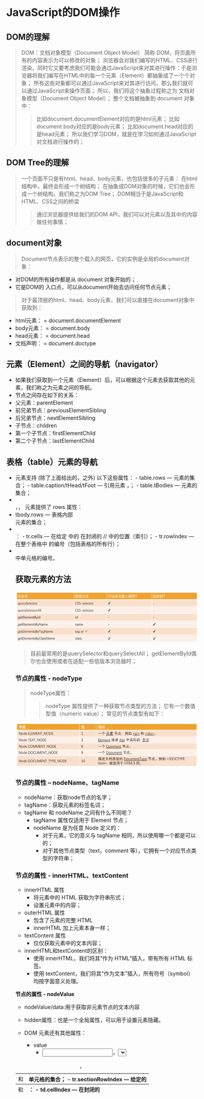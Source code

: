 # JavaScript的DOM操作

## DOM的理解

>  DOM：文档对象模型（Document Object Model） 简称 DOM，将页面所有的内容表示为可以修改的对象；
> 浏览器会对我们编写的HTML、CSS进行渲染，同时它又要考虑我们可能会通过JavaScript来对其进行操作：于是浏览器将我们编写在HTML中的每一个元素（Element）都抽象成了一个个对象；
>  所有这些对象都可以通过JavaScript来对其进行访问，那么我们就可以通过JavaScript来操作页面；
> 所以，我们将这个抽象过程称之为 文档对象模型（Document Object Model）；
> 整个文档被抽象到 document 对象中：
> > 比如document.documentElement对应的是html元素；
> > 比如document.body对应的是body元素；
> > 比如document.head对应的是head元素；
> 所以我们学习DOM，就是在学习如何通过JavaScript对文档进行操作的；

## DOM Tree的理解

> 一个页面不只是有html、head、body元素，也包括很多的子元素：
> 在html结构中，最终会形成一个树结构；
> 在抽象成DOM对象的时候，它们也会形成一个树结构，我们称之为DOM Tree；
> DOM相当于是JavaScript和HTML、CSS之间的桥梁
> > 通过浏览器提供给我们的DOM API，我们可以对元素以及其中的内容做任何事情；

## document对象

 > Document节点表示的整个载入的网页，它的实例是全局的document对象：
- 对DOM的所有操作都是从 document 对象开始的；
- 它是DOM的 入口点，可以从document开始去访问任何节点元素；
> 对于最顶层的html、head、body元素，我们可以直接在document对象中获取到：
- html元素：<html> = document.documentElement
- body元素：<body> = document.body
- head元素：<head> = document.head
- 文档声明：<!DOCTYPE html> = document.doctype

## 元素（Element）之间的导航（navigator）

- 如果我们获取到一个元素（Element）后，可以根据这个元素去获取其他的元素，我们称之为元素之间的导航。
- 节点之间存在如下的关系：
- 父元素：parentElement
- 前兄弟节点：previousElementSibling
- 后兄弟节点：nextElementSibling
- 子节点：children
- 第一个子节点：firstElementChild
- 第二个子节点：lastElementChild

## 表格（table）元素的导航

- <table> 元素支持 (除了上面给出的，之外) 以下这些属性：
  - table.rows — <tr> 元素的集合；
  - table.caption/tHead/tFoot — 引用元素 <caption>，<thead>，<tfoot>；
  - table.tBodies — <tbody> 元素的集合；
- <thead>，<tfoot>，<tbody> 元素提供了 rows 属性：
- tbody.rows — 表格内部 <tr> 元素的集合；
- <tr>：
  - tr.cells — 在给定 <tr> 中的 <td> 和 <th> 单元格的集合；
  - tr.sectionRowIndex — 给定的 <tr> 在封闭的 <thead>/<tbody>/<tfoot> 中的位置（索引）；
  - tr.rowIndex — 在整个表格中 <tr> 的编号（包括表格的所有行）；
- <td> 和 <th>：
  - td.cellIndex — 在封闭的 <tr> 中单元格的编号。

## 获取元素的方法

![1662453660671](./images/1662453660671.png)

>  目前最常用的是querySelector和querySelectAll；
>  getElementById偶尔也会使用或者在适配一些低版本浏览器时；

### 节点的属性 - nodeType

> nodeType属性：
> > nodeType 属性提供了一种获取节点类型的方法；
> > 它有一个数值型值（numeric value）；
> 常见的节点类型有如下：

![1662453759991](./images/1662453759991.png)

### 节点的属性 – nodeName、tagName

- nodeName：获取node节点的名字；
- tagName：获取元素的标签名词；
- tagName 和 nodeName 之间有什么不同呢？
  - tagName 属性仅适用于 Element 节点；
  - nodeName 是为任意 Node 定义的：
    - 对于元素，它的意义与 tagName 相同，所以使用哪一个都是可以的；
    - 对于其他节点类型（text，comment 等），它拥有一个对应节点类型的字符串；

### 节点的属性 - innerHTML、textContent

- innerHTML 属性
  - 将元素中的 HTML 获取为字符串形式；
  - 设置元素中的内容；
- outerHTML 属性
  - 包含了元素的完整 HTML
  - innerHTML 加上元素本身一样；
- textContent 属性
  - 仅仅获取元素中的文本内容；
- innerHTML和textContent的区别：
  - 使用 innerHTML，我们将其“作为 HTML”插入，带有所有 HTML 标签。
  - 使用 textContent，我们将其“作为文本”插入，所有符号（symbol）均按字面意义处理。

**节点的属性 - nodeValue**

- nodeValue/data:用于获取非元素节点的文本内容

- hidden属性：也是一个全局属性，可以用于设置元素隐藏。
- DOM 元素还有其他属性：
  - value
    - <input>，<select> 和 <textarea>（HTMLInputElement，HTMLSelectElement……）的 value。
  - href
    - <a href="...">（HTMLAnchorElement）的 href。
  - id
    - 所有元素（HTMLElement）的 “id” 特性（attribute）的值。

## 元素的属性和特性

> 一个元素除了有开始标签、结束标签、内容之外，还有很多的属性（attribute）,浏览器在解析HTML元素时，会将对应的attribute也创建出来放到对应的元素对象上。

### attribute的分类

- 标准的attribute：某些attribute属性是标准的，比如id、class、href、type、value等；
- 非标准的attribute：某些attribute属性是自定义的，比如abc、age、height等；

### attribute的操作

- 对于所有的attribute访问都支持如下的方法：
  - elem.hasAttribute(name) — 检查特性是否存在。
  - elem.getAttribute(name) — 获取这个特性值。
  - elem.setAttribute(name, value) — 设置这个特性值。
  - elem.removeAttribute(name) — 移除这个特性。
  - attributes：attr对象的集合，具有name、value属性；
- attribute具备以下特征：
  - 它们的名字是大小写不敏感的（id 与 ID 相同）。
  - 它们的值总是字符串类型的。

### 元素的属性（property）

- 对于标准的attribute，会在DOM对象上创建与其对应的property属性：
- 在大多数情况下，它们是相互作用的
  - 改变property，通过attribute获取的值，会随着改变；
  - 通过attribute操作修改，property的值会随着改变；
    - 但是input的value修改只能通过attribute的方法；
- 除非特别情况，大多数情况下，设置、获取attribute，推荐使用property的方式：
  - 这是因为它默认情况下是有类型的；

### HTML5的data-*自定义属性

> HTML5的data-*自定义属性，那么它们也是可以在dataset属性中获取到的：

## JavaScript动态修改样式

- 有时候我们会通过JavaScript来动态修改样式，这个时候我们有两个选择：
  - 选择一：在CSS中编写好对应的样式，动态的添加class；
  - 选择二：动态的修改style属性；
- 开发中如何选择呢？
  - 在大多数情况下，如果可以动态修改class完成某个功能，更推荐使用动态class；
  - 如果对于某些情况，无法通过动态修改class（比如精准修改某个css属性的值），那么就可以修改style属性；


### 元素的className和classList

- 元素的class attribute，对应的property并非叫class，而是className：
  - 这是因为JavaScript早期是不允许使用class这种关键字来作为对象的属性，所以DOM规范使用了className；
  - 虽然现在JavaScript已经没有这样的限制，但是并不推荐，并且依然在使用className这个名称；
- 我们可以对className进行赋值，它会替换整个类中的字符串。
- 如果我们需要添加或者移除单个的class，那么可以使用classList属性。
- elem.classList 是一个特殊的对象：
  - elem.classList.add (class) ：添加一个类
  - elem.classList.remove(class)：添加/移除类。
  - elem.classList.toggle(class) ：如果类不存在就添加类，存在就移除它。
  - elem.classList.contains(class)：检查给定类，返回 true/false。
- classList是可迭代对象，可以通过for of进行遍历。

### 元素的style属性

- 如果需要单独修改某一个CSS属性，那么可以通过style来操作：
  - 对于多词（multi-word）属性，使用驼峰式 camelCase
- 如果我们将值设置为空字符串，那么会使用CSS的默认样式：
- 多个样式的写法，我们需要使用cssText属性：
  - 不推荐这种用法，因为它会替换整个字符串；

### 元素style的读取 - getComputedStyle

- 如果我们需要读取样式：
  - 对于内联样式，是可以通过style.*的方式读取到的;
  - 对于style、css文件中的样式，是读取不到的；
- 这个时候，我们可以通过getComputedStyle的全局函数来实现：

### 创建元素

> document.write 方法写入一个元素：这种方式写起来非常便捷，但是对于复杂的内容、元素关系拼接并不方便；
> 它是在早期没有DOM的时候使用的方案，目前依然被保留了下来；
> 目前我们插入一个元素，通常会按照如下步骤：
> > 步骤一：创建一个元素；document.createElement(tag)
> > 步骤二：插入元素到DOM的某一个位置；
>  - node.append(...nodes or strings) —— 在 node 末尾 插入节点>或字符串，
>  - node.prepend(...nodes or strings) —— 在 node 开头 插入节>点或  字符串，
>  - node.before(...nodes or strings) —— 在 node 前面 插入节点>或字  符串，
>  - node.after(...nodes or strings) —— 在 node 后面 插入节点>或字  符串，
>  - node.replaceWith(...nodes or strings) —— 将 node 替换为给>定的  节点或字符串。

### 移除和克隆元素

> 移除元素我们可以调用元素本身的remove方法：
> 如果想要复制一个**现有**的元素，可以通过cloneNode方法：
> > 可以传入一个Boolean类型的值，来决定是否是深度克隆；
> > 深度克隆会克隆对应元素的**子元素**，否则不会；

#### 旧的元素操作方法

-  parentElem.appendChild(node)：
  - 在parentElem的父元素最后位置添加一个子元素
-  parentElem.insertBefore(node, nextSibling)：
  - 在parentElem的nextSibling前面插入一个子元素；
-  parentElem.replaceChild(node, oldChild)：
  - 在parentElem中，新元素替换之前的oldChild元素；
-  parentElem.removeChild(node)：
  - 在parentElem中，移除某一个元素；

### 元素的大小、滚动

- clientWidth：contentWith+padding（不包含滚动条）
- clientHeight：contentHeight+padding
- clientTop：border-top的宽度
- clientLeft：border-left的宽度
- offsetWidth：元素完整的宽度
- offsetHeight：元素完整的高度
- offsetLeft：距离父元素的x
- offsetHeight：距离父元素的y
- scrollHeight：整个可滚动的区域高度
- scrollTop：滚动部分的高度

### window的大小、滚动

- window的width和height
  - innerWidth、innerHeight：获取window窗口的宽度和高度（包含滚动条）
  - outerWidth、outerHeight：获取window窗口的整个宽度和高度（包括调试工具、工具栏）
  - documentElement.clientHeight、documentElement.clientWidth：获取html的宽度和高度（不包含滚动条）
- window的滚动位置：
  - scrollX：X轴滚动的位置（别名pageXOffset）
  - scrollY：Y轴滚动的位置（别名pageYOffset）
- 也有提供对应的滚动方法：
  - 方法 scrollBy(x,y) ：将页面滚动至 相对于当前位置的 (x, y) 位置；
  - 方法 scrollTo(pageX,pageY) 将页面滚动至 绝对坐标；

## JavaScript的事件处理

### 事件

> Web页面需要经常和用户之间进行交互，而交互的过程中我们可能想要捕捉这个交互的过程：
> 
>  比如用户点击了某个按钮、用户在输入框里面输入了某个文本、用户鼠标经过了某个位置；
> 
> 浏览器需要搭建一条JavaScript代码和事件之间的桥梁；
> 
> 当某个事件发生时，让JavaScript可以相应（执行某个函数），所以我们需要针对事件编写处理程序（handler）；

- 如何进行事件监听
  - 事件监听方式一：在script中直接监听（很少使用）；
  - 事件监听方式二：DOM属性，通过元素的on来监听事件；
  - 事件监听方式三：通过EventTarget中的addEventListener来监听；

### 常见的事件列表
- 鼠标事件：
  - click —— 当鼠标点击一个元素时（触摸屏设备会在点击时生成）。
  - mouseover / mouseout —— 当鼠标指针移入/离开一个元素时。
  - mousedown / mouseup —— 当在元素上按下/释放鼠标按钮时。
  - mousemove —— 当鼠标移动时。

- 键盘事件：
  - keydown 和 keyup —— 当按下和松开一个按键时。

- 表单（form）元素事件：
  - submit —— 当访问者提交了一个 <form> 时。
  - focus —— 当访问者聚焦于一个元素时，例如聚焦于一个 <input>。
  
- Document 事件：
  - DOMContentLoaded —— 当 HTML 的加载和处理均完成，DOM 被完全构建完成时。
  
- CSS 事件：
  - transitionend —— 当一个 CSS 动画完成时。

### 认识事件流

**事实上对于事件有一个概念叫做事件流，为什么会产生事件流呢？**
- 我们可以想到一个问题：当我们在浏览器上对着一个元素点击时，你点击的不仅仅是这个元素本身；
- 这是因为我们的HTML元素是存在父子元素叠加层级的；
- 比如一个span元素是放在div元素上的，div元素是放在body元素上的，body元素是放在html元素上的；

#### 事件冒泡和事件捕获

- 默认情况下事件是从最内层的span向外依次传递的顺序，这个顺序我们称之为事件冒泡（Event Bubble）;
- 还有另外一种监听事件流的方式就是从外层到内层（body -> span），这种称之为事件捕获（Event Capture）；
  
**产生两种不同的处理流的原因**

- 早期浏览器开发时，不管是IE还是Netscape公司都发现了这个问题;
- 但是他们采用了完全相反的事件流来对事件进行了传递；
- IE采用了事件冒泡的方式，Netscape采用了事件捕获的方式；

**事件捕获和冒泡的过程**

- 捕获阶段（Capturing phase）：
  - 事件（从 Window）向下走近元素。
- 目标阶段（Target phase）：
  - 事件到达目标元素。
- 冒泡阶段（Bubbling phase）：
  - 事件从元素上开始冒泡。
  
> 开发中通常会使用事件冒泡

### 事件对象

- 当一个事件发生时，就会有和这个事件相关的很多信息：
  - 比如事件的类型是什么，你点击的是哪一个元素，点击的位置是哪里等等相关的信息；
  - 那么这些信息会被封装到一个Event对象中，这个对象由浏览器创建，称之为event对象；
  - 该对象给我们提供了想要的一些属性，以及可以通过该对象进行某些操作；
- 如何获取这个event对象呢？
  - event对象会在传入的事件处理（event handler）函数回调时，被系统传入；
  - 我们可以在回调函数中拿到这个event对象；

### event常见的属性和方法

- type：事件的类型；
- target：当前事件发生的元素；
- currentTarget：当前处理事件的元素；
- eventPhase：事件所处的阶段；
- offsetX、offsetY：事件发生在元素内的位置；
- clientX、clientY：事件发生在客户端内的位置；
- pageX、pageY：事件发生在客户端相对于document的位置；
- screenX、screenY：事件发生相对于屏幕的位置；

- 常见的方法：
  - preventDefault：取消事件的默认行为；
  - stopPropagation：阻止事件的进一步传递（冒泡或者捕获都可以阻止）；

### 事件处理中的this

- 在函数中，我们也可以通过this来获取当前的发生元素：
- 这是因为在浏览器内部，调用event handler是绑定到当前的target上的

### EventTarget类

- 我们会发现，所有的节点、元素都继承自EventTarget
  - 事实上Window也继承自EventTarget；
- 那么这个EventTarget是什么呢？
  - EventTarget是一个DOM接口，主要用于添加、删除、派发Event事件；
- EventTarget常见的方法：
  - addEventListener：注册某个事件类型以及事件处理函数；
  - removeEventListener：移除某个事件类型以及事件处理函数；
  - dispatchEvent：派发某个事件类型到EventTarget上；

### 事件委托（event delegation）

> 事件冒泡在某种情况下可以帮助我们实现强大的事件处理模式 – 事件委托模式（也是一种设计模式）
- 那么这个模式是怎么样的呢？
  - 因为当子元素被点击时，父元素可以通过冒泡可以监听到子元素的点击；
  - 并且可以通过event.target获取到当前监听的元素；

### 事件委托的标记

> 某些事件委托可能需要对具体的子组件进行区分，这个时候我们可以使用data-*对其进行标记：

### 常见的鼠标事件

- click 当用户点击某个对象时调用的事件句柄。
- contextmenu 在用户点击鼠标右键打开上下文菜单时触发
- dblclick 当用户双击某个对象时调用的事件句柄。
- mousedown 鼠标按钮被按下。
- mouseup 鼠标按键被松开。
- mouseover 鼠标移到某元素之上。（支持冒泡）
- mouseout 鼠标从某元素移开。（支持冒泡）
- mouseenter 当鼠标指针移动到元素上时触发。（不支持冒泡）
- mouseleave 当鼠标指针移出元素时触发。（不支持冒泡）
- mousemove 鼠标被移动

### 常见的键盘事件

- onkeydown 某个键盘按键被按下。
- onkeypress 某个键盘按键被按下。
- onkeyup 某个键盘按键被松开。

- 事件的执行顺序是 onkeydown、onkeypress、onkeyup
  - down事件先发生；
  - press发生在文本被输入；
  - up发生在文本输入完成；
  
- 可以通过key和code来区分按下的键：
  - code：“按键代码”（"KeyA"，"ArrowLeft" 等），特定于键盘上按键的物理位置。
  - key：字符（"A"，"a" 等），对于非字符（non-character）的按键，通常具有与 code 相同的值。）

### 常见的表单事件

|属性|描述|
|---|---|
|onchange| 该事件在表单元素的内容改变时触发`( <input>, <keygen>, <select>, 和 <textarea>)`|
|oninput |元素获取用户输入时触发|
|onfocus| 元素获取焦点时触发|
|onblur |元素失去焦点时触发|
|onreset |表单重置时触发|
|onsubmit| 表单提交时触发|

### 文档加载事件

- DOMContentLoaded：浏览器已完全加载 HTML，并构建了 DOM 树，但像 <img> 和样式表之类的外部资源可能尚未加载
完成。
- load：浏览器不仅加载完成了 HTML，还加载完成了所有外部资源：图片，样式等。

## window定时器方法

> 有时我们并不想立即执行一个函数，而是等待特定一段时间之后再执行，我们称之为“计划调用（scheduling a call）”
> 
> 有两种方式可以实现：
> > setTimeout 允许我们将函数推迟到一段时间间隔之后再执行。
> > setInterval 允许我们重复运行一个函数，从一段时间间隔之后开始运行，之后以该时间间隔连续重复运行该函数。
> 
> 通常情况下对应的取消方法：
> > clearTimeout：取消setTimeout的定时器；
> > clearInterval：取消setInterval的定时器；

#### setTimeout的使用

- setTimeout的语法如下：
`let timeId = setTimeout(function[code,[delay],[arg1],[arg2],..]}`)
- func|code：想要执行的函数或代码字符串。
  - 一般传入的都是函数，由于某些历史原因，支持传入代码字符串，但是不建议这样做；
  - delay：执行前的延时，以毫秒为单位（1000 毫秒 = 1 秒），默认值是 0；
- arg1，arg2…：要传入被执行函数（或代码字符串）的参数列表；
- clearTimeout方法：
  - setTimeout 在调用时会返回一个“定时器标识符（timer identifier）”，我们可以使用它来取消执行。

#### setInterval的使用

- setInterval 方法和 setTimeout 的语法相同：
`let timeId = setInterval(function[code,[delay],[arg1],[arg2],..]}`)
- 不过与 setTimeout 只执行一次不同，setInterval 是每间隔给定的时间周期性执行；
- clearInterval方法：
  - setInterval也会返回一个“定时器标识符（timer identifier）”，我们可以通过clearInterval来取消这个定时器。